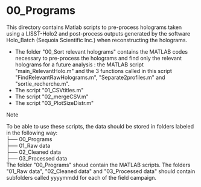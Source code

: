 # 00_Programs

This directory contains Matlab scripts to pre-process holograms taken using a LISST-Holo2 and post-process outputs generated by the software Holo_Batch (Sequoia Scientific Inc.) when reconstructing the holograms.

- The folder "00_Sort relevant holograms" contains the MATLAB codes necessary to pre-process the holograms and find only the relevant holograms for a future analysis : the MATLAB script "main_RelevantHolo.m" and the 3 functions called in this script "FindRelevantRawHolograms.m", "Separate2profiles.m" and "sortie_recherche.m".
- The script "01_CSVtitles.m"
- The script "02_mergeCSV.m"
- The script "03_PlotSizeDistr.m"

> [!NOTE]
> To be able to use these scripts, the data should be stored in folders labeled in the following way:\
> ├── 00_Programs\
> ├── 01_Raw data\
> ├── 02_Cleaned data\
> ├── 03_Processed data\
> The folder "00_Programs" shoud contain the MATLAB scripts. The folders "01_Raw data", "02_Cleaned data" and "03_Processed data" should contain subfolders called yyyymmdd for each of the field campaign.
